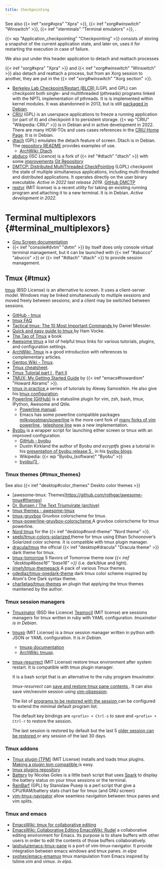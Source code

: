 ```yaml
---
title: Checkpointing
---
```


See also {{< iref "xorg#xpra" "Xpra" >}},
{{< iref "xorg#winswitch" "Winswitch" >}},
{{< iref "xterminals" "Terminal emulators" >}}, .

{{< wp "Application_checkpointing"  "Checkpointing" >}}
consists of storing a snapshot of the current application state,
and later on, uses it for restarting the execution in case of failure.

We also put under this header application to detach and reattach processes

{{< iref "xorg#xpra" "Xpra" >}} and
{{< iref "xorg#winswitch" "Winswitch" >}} also detach and reattach a
process, but from an Xorg session to another, they are put in the
{{< iref "xorg#winswitch" "Xorg section" >}}.

-   [Berkeley Lab Checkpoint/Restart (BLCR)
    ](http://crd.lbl.gov/departments/computer-science/CLaSS/research/BLCR/)
    (LGPL and GPL)
    can checkpoint both single- and multithreaded (pthreads) programs linked with
    the NPTL implementation of pthreads. It is  is implemented within kernel modules.
    It was abandonned in 2013, but is still
    [packaged in Debian](https://tracker.debian.org/pkg/blcr).
-   [CRIU](http://criu.org/) (GPL)
    is an userspace applications  to freeze a running application (or part of it)
    and checkpoint it to persistent storage. {{< wp "CRIU"  "Wikipedia: CRIU" >}} is in Debian
    and in active development in 2022. There are many HOW-TOs and uses cases references
    in the [CRIU Home Page](http://criu.org/). It is in Debian.
-   <a name="dtach"></a>[dtach](https://github.com/crigler/dtach) (GPL)
    emulates the detach feature of screen. Dtach is in Debian. The
    [repository README](https://raw.githubusercontent.com/crigler/dtach/master/README)
    provides examples of use.
    -   [ArchWiki: Dtach](https://wiki.archlinux.org/index.php/Dtach)
-   <a name="abduco"></a>[abduco](http://www.brain-dump.org/projects/abduco/) (ISC Licence)
    is a fork of {{< iref "#dtach" "dtach" >}} with some
    [improvements](http://www.brain-dump.org/projects/abduco/#dtach)
    [Git Repository](https://github.com/martanne/abduco)
-   [DMTCP: Distributed MultiThreaded CheckPointing](http://dmtcp.sourceforge.net/) (LGPL)
    checkpoint the state of multiple simultaneous applications, including multi-threaded
    and distributed applications.  It operates directly on the user binary executable.
    _Active in 2022 last release 2019_.
    [GitHub DMCTP](https://github.com/dmtcp/dmtcp)
-   [reptyr](https://github.com/nelhage/reptyr) (MIT license)
    is a recent utility for taking an existing running program and
    attaching it to a new terminal. It is in Debian.
    _Active development in 2022._

# Terminal multiplexors {#terminal_multiplexors}

-   [Gnu Screen documentation](http://aperiodic.net/screen/)
-   {{< iref "console#dvtm" "dvtm" >}} by itself does only console
    virtual terminal management, but it can be launched with
    {{< iref "#abucco" "abucco" >}} or
    {{< iref "#dtach" "dtach" >}} to provide session management.

## Tmux {#tmux}
[tmux](https://github.com/tmux/tmux) (BSD License)
is an alternative to screen. It uses a client-server model. Windows may be linked
simultaneously to multiple sessions and moved freely between sessions; and a client
may be switched between sessions.

-   [GitHub - tmux](https://github.com/tmux/tmux)
-   [tmux FAQ](https://github.com/tmux/tmux/wiki/FAQ)
-   [Tactical tmux: The 10 Most Important Commands
    ](https://danielmiessler.com/study/tmux/) by  Daniel Miessler.
-   [Quick and easy guide to tmux
    ](http://www.hamvocke.com/blog/a-quick-and-easy-guide-to-tmux/)
    by Ham Vocke.
-   [The Tao of Tmux](https://leanpub.com/the-tao-of-tmux/read) a book
-   [Awesome tmux](https://github.com/rothgar/awesome-tmux)
    a list of helpful tmux links for various tutorials, plugins, and configuration
    settings.
-   [ArchWiki: Tmux](https://wiki.archlinux.org/index.php/Tmux)
    is a good introduction with references to complementary articles.
-   [Gentoo Wiki - Tmux](https://wiki.gentoo.org/wiki/Tmux).
-   [Tmux cheatsheet](https://gist.github.com/MohamedAlaa/2961058).
-   [Tmux Tutorial part I
    ](http://blog.hawkhost.com/2010/06/28/tmux-the-terminal-multiplexer/),
    [Part II
    ](http://blog.hawkhost.com/2010/07/02/tmux-%E2%80%93-the-terminal-multiplexer-part-2/)
-   [TMUX: My Getting Started Guide](http://howardism.org/Technical/Linux/tmux.html)
    by {{< iref "emacs#howardism" "Howard Abrams" >}}.
-   [tmux in practice
    ](https://medium.com/free-code-camp/tmux-in-practice-series-of-posts-ae34f16cfab0)
    a series of tutorials by Alexey Samoshkin. He also give his
    [tmux configuration](https://github.com/samoshkin/tmux-config).
-   <a name="powerline"></a>[Powerline (GitHub)](https://github.com/powerline/powerline)
    is a statusline plugin for vim, zsh, bash, _tmux_, IPython,
    Awesome and Qtile.
    -   [Powerline manual](https://powerline.readthedocs.org/en/latest/).
    -   Emacs has some powerline compatible packages
        [milkypostman/powerline](https://github.com/milkypostman/powerline)
        is the more cent fork of [many forks of vim powerline
        ](https://www.emacswiki.org/emacs/PowerLine).
        [telephone line](https://github.com/dbordak/telephone-line) was a new
        implementation.
-   [Byobu](http://byobu.co) is a wrapper script for launching either screen or tmux
    with an improved configuration.
    -   [GitHub - byobu](http://github.com/dustinkirkland/byobu)
    -   Dustin Kirkland the author of Byobu *and ecryptfs*
        gives a tutorial in his [presentation of byobu release 5
        ](http://blog.dustinkirkland.com/2011/12/byobu-5-released.html),
        in his [byobu blogs](http://blog.dustinkirkland.com/search/label/Byobu).
    -   Wikipedia: {{< wp "Byobu_(software)" "Byobu" >}}
    -   [byobu(1)
        ](http://manpages.debian.org/cgi-bin/man.cgi?query=byobu&format=html&locale=en).

### Tmux themes {#tmux_themes}
See also {{< iref "desktop#color_themes" Deskto color themes >}}

-   [awesome-tmux: Themes]https://github.com/rothgar/awesome-tmux#themes)
-   [Dr. Bunsen / The Text Triumvirate (archive)
    ](https://web.archive.org/web/20200414221857/https://www.drbunsen.org/the-text-triumvirate/)
-   [tmux themes - awesome-tmux
    ](https://github.com/rothgar/awesome-tmux#themes)
-   [tmux-gruvbox](https://github.com/egel/tmux-gruvbox)
    Gruvbox colorscheme for tmux.
-   [tmux-powerline-gruvbox-colorscheme
    ](https://github.com/PetrusZ/tmux-powerline-gruvbox-colorscheme)
    A gruvbox colorscheme for tmux powerline.
-   [Nord tmux](https://www.nordtheme.com/ports/tmux) for the
    {{< iref "desktop#nord-theme" "Nord theme" >}}.
-   <a name="tmux-solarized"></a>[seebi/tmux-colors-solarized
    ](https://github.com/seebi/tmux-colors-solarized)
    theme for tmux using Ethan Schoonover’s Solarized color scheme. It is compatible
    with tmux plugin manager.
-   [dracula/tmux](https://github.com/dracula/tmux)
     the official  {{< iref "desktop#dracula" "Dracula theme" >}} dark theme for tmux.
-   [tmux-tomorrow](https://github.com/edouard-lopez/tmux-tomorrow)
    5 flavors of Tomorrow theme _now {{< iref "desktop#base16" "base16" >}}_
    (i.e. dark/blue and light).
-   [jimeh/tmux-themepack](https://github.com/jimeh/tmux-themepack)
    A pack of various Tmux themes.
-   [odedlaz/tmux-onedark-theme](https://github.com/odedlaz/tmux-onedark-theme)
    dark tmux color scheme inspired by Atom's One Dark syntax theme.
-   [charlietag/tmux-themes](https://github.com/charlietag/tmux-themes)
    an plugin that applying the tmux themes maintened by the author.

### Tmux session managers

-   [Tmuxinator](https://github.com/aziz/tmuxinator) (BSD like Licence)
    [Teamocil](https://github.com/remiprev/teamocil) (MIT license)
    are sessions managers for tmux written in ruby with YAML
    configuration.
    _tmuxinator is in Debian_.
-   [tmuxp](https://github.com/tmux-python/tmuxp) (MIT License)
    is a _tmux_ session manager written in python with JSON or
    YAML configuration. It is _in Debian_.
    -   [tmuxp documentation](https://tmuxp.git-pull.com/)
    -   [ArchWiki: tmuxp](https://wiki.archlinux.org/index.php/Tmuxp).
-   [tmux-resurrect](https://github.com/tmux-plugins/tmux-resurrect) (MIT License)
    restore tmux environment after system restart. It is compatible
    with tmux plugin manager.

    It is a bash script that is an alternative to the ruby program _tmuxinator_.

    _tmux-resurrect_ can [save and restore tmux pane contents
    ](https://github.com/tmux-plugins/tmux-resurrect/blob/master/docs/restoring_pane_contents.md).
    It can also save vim/neovim session using
    [vim-obsession](https://github.com/tpope/vim-obsession).

    The list of [programs to be restored with the session
    ](https://github.com/tmux-plugins/tmux-resurrect/blob/master/docs/restoring_programs.md)
    can be configured to extend the minimal default program list.

    The default key bindings are `<prefix> + Ctrl-s` to save and
    `<prefix> + Ctrl-r` to restore the session.

    The last session is restored by default but the last 5 [older session can be restored
    ](https://github.com/tmux-plugins/tmux-resurrect/blob/master/docs/restoring_previously_saved_environment.md)
    or any session of the last 30 days.

### Tmux addons
-   [Tmux plugin  (TPM)](https://github.com/tmux-plugins/tpm) (MIT License)
    installs and loads tmux plugins.
    [Making a plugin tpm compatible
    ](https://github.com/tmux-plugins/tpm/blob/master/docs/how_to_create_plugin.md)
    is easy.
-   [tmux plugins repository](https://github.com/tmux-plugins)
-   [Battery](https://github.com/Goles/Battery) by Nicolas Goles
    is a little bash script that uses
    [Spark](http://zachholman.com/spark/)
    to display the battery status on your tmux sessions or the terminal.
-   [RainBarf](https://github.com/creaktive/rainbarf) (GPL)
    by Stanislaw Pusep is a perl script that give a CPU/RAM/battery
    stats chart bar for tmux (and GNU screen)
-   [vim-tmux-navigator](https://github.com/christoomey/vim-tmux-navigator)
    allow seamless navigation between tmux panes and vim splits.

### Tmux and emacs
-   [EmacsWiki: tmux for collaborative editing
    ](https://www.emacswiki.org/emacs/tmux_for_collaborative_editing)
-   [EmacsWiki: Collaborative Editing
    ](https://www.emacswiki.org/emacs/CollaborativeEditing)
    [EmacsWiki: Rudel](https://www.emacswiki.org/emacs/Rudel)
    a collaborative editing environment for Emacs. Its purpose is to share buffers with
    other users in order to edit the contents of those buffers collaboratively.
-   [laishulu/emacs-tmux-pane](https://github.com/laishulu/emacs-tmux-pane)
    is a port of vim-tmux-navigator. It provide integration between emacs
    windows and tmux panes. _in elpa_
-   [syohex/emacs-emamux](https://github.com/syohex/emacs-emamux/)
    tmux manipulation from Emacs inspired by tslime.vim and vimux. _in elpa_.

<!-- Local Variables: -->
<!-- mode: markdown -->
<!-- ispell-local-dictionary: "english" -->
<!-- End: -->
